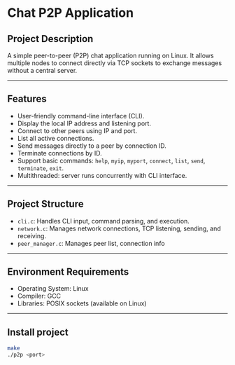 # Chat P2P Application

## Project Description

A simple peer-to-peer (P2P) chat application running on Linux. It allows multiple nodes to connect directly via TCP sockets to exchange messages without a central server.

---

## Features

- User-friendly command-line interface (CLI).
- Display the local IP address and listening port.
- Connect to other peers using IP and port.
- List all active connections.
- Send messages directly to a peer by connection ID.
- Terminate connections by ID.
- Support basic commands: `help`, `myip`, `myport`, `connect`, `list`, `send`, `terminate`, `exit`.
- Multithreaded: server runs concurrently with CLI interface.

---

## Project Structure

- `cli.c`: Handles CLI input, command parsing, and execution.
- `network.c`: Manages network connections, TCP listening, sending, and receiving.
- `peer_manager.c`: Manages peer list, connection info

---

## Environment Requirements

- Operating System: Linux
- Compiler: GCC
- Libraries: POSIX sockets (available on Linux)

---

## Install project
```bash
make
./p2p <port>


